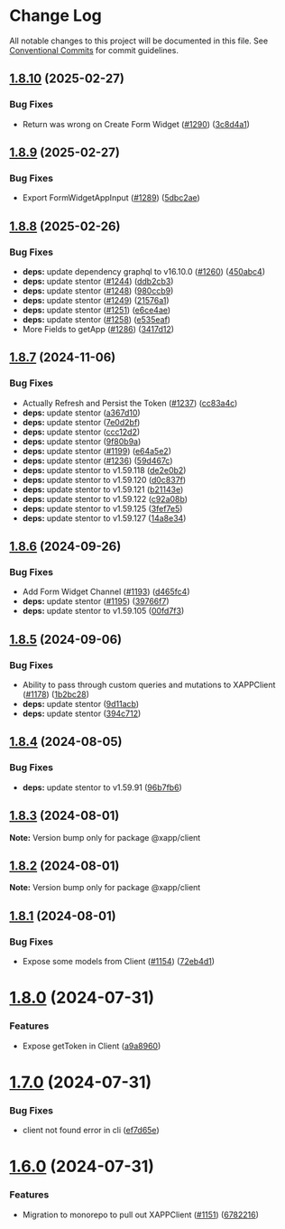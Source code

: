 # Change Log

All notable changes to this project will be documented in this file.
See [Conventional Commits](https://conventionalcommits.org) for commit guidelines.

## [1.8.10](https://github.com/xapp-ai/xapp-cli/compare/v1.8.9...v1.8.10) (2025-02-27)


### Bug Fixes

* Return was wrong on Create Form Widget ([#1290](https://github.com/xapp-ai/xapp-cli/issues/1290)) ([3c8d4a1](https://github.com/xapp-ai/xapp-cli/commit/3c8d4a1e4d72acec3ae62ac69b2ac3026d317c77))





## [1.8.9](https://github.com/xapp-ai/xapp-cli/compare/v1.8.8...v1.8.9) (2025-02-27)


### Bug Fixes

* Export FormWidgetAppInput ([#1289](https://github.com/xapp-ai/xapp-cli/issues/1289)) ([5dbc2ae](https://github.com/xapp-ai/xapp-cli/commit/5dbc2ae2d5a69b2ca6abcc960fc75f2135a083f6))





## [1.8.8](https://github.com/xapp-ai/xapp-cli/compare/v1.8.7...v1.8.8) (2025-02-26)


### Bug Fixes

* **deps:** update dependency graphql to v16.10.0 ([#1260](https://github.com/xapp-ai/xapp-cli/issues/1260)) ([450abc4](https://github.com/xapp-ai/xapp-cli/commit/450abc49acb112054a50be8f4e236a730b5a0c4a))
* **deps:** update stentor ([#1244](https://github.com/xapp-ai/xapp-cli/issues/1244)) ([ddb2cb3](https://github.com/xapp-ai/xapp-cli/commit/ddb2cb36bf1e01e1e49bb20df6df3598c2d12eea))
* **deps:** update stentor ([#1248](https://github.com/xapp-ai/xapp-cli/issues/1248)) ([980ccb9](https://github.com/xapp-ai/xapp-cli/commit/980ccb9b42cbfbaffacb0b1820004f7b87aafd1e))
* **deps:** update stentor ([#1249](https://github.com/xapp-ai/xapp-cli/issues/1249)) ([21576a1](https://github.com/xapp-ai/xapp-cli/commit/21576a1181b874d6fdf7bf12718e1a68416a996c))
* **deps:** update stentor ([#1251](https://github.com/xapp-ai/xapp-cli/issues/1251)) ([e6ce4ae](https://github.com/xapp-ai/xapp-cli/commit/e6ce4aec97aef761dc75cb842dcb096e4f3bc1b4))
* **deps:** update stentor ([#1258](https://github.com/xapp-ai/xapp-cli/issues/1258)) ([e535eaf](https://github.com/xapp-ai/xapp-cli/commit/e535eaf6372231f9760f65a1f9312ef246034e1c))
* More Fields to getApp ([#1286](https://github.com/xapp-ai/xapp-cli/issues/1286)) ([3417d12](https://github.com/xapp-ai/xapp-cli/commit/3417d12cc3bf7834f48b3e5675022052d5bf27d1))





## [1.8.7](https://github.com/xapp-ai/xapp-cli/compare/v1.8.6...v1.8.7) (2024-11-06)


### Bug Fixes

* Actually Refresh and Persist the Token ([#1237](https://github.com/xapp-ai/xapp-cli/issues/1237)) ([cc83a4c](https://github.com/xapp-ai/xapp-cli/commit/cc83a4ccb832518c269e726056ff456690bde951))
* **deps:** update stentor ([a367d10](https://github.com/xapp-ai/xapp-cli/commit/a367d1089b401ad557252e768adab7716560c89e))
* **deps:** update stentor ([7e0d2bf](https://github.com/xapp-ai/xapp-cli/commit/7e0d2bf8bb91a355f04ec1477329f5262faa3498))
* **deps:** update stentor ([ccc12d2](https://github.com/xapp-ai/xapp-cli/commit/ccc12d2773a1307a7709cbfd26c4e30e02841933))
* **deps:** update stentor ([9f80b9a](https://github.com/xapp-ai/xapp-cli/commit/9f80b9a84490c8583079bee4c22014e57a880111))
* **deps:** update stentor ([#1199](https://github.com/xapp-ai/xapp-cli/issues/1199)) ([e64a5e2](https://github.com/xapp-ai/xapp-cli/commit/e64a5e229a1c0e36fff42bedba5d25726e188070))
* **deps:** update stentor ([#1236](https://github.com/xapp-ai/xapp-cli/issues/1236)) ([59d467c](https://github.com/xapp-ai/xapp-cli/commit/59d467c0fba88b57faf1c08e0a1c6a23595e9a8d))
* **deps:** update stentor to v1.59.118 ([de2e0b2](https://github.com/xapp-ai/xapp-cli/commit/de2e0b243317f7b082eb80173986dc8a8394be32))
* **deps:** update stentor to v1.59.120 ([d0c837f](https://github.com/xapp-ai/xapp-cli/commit/d0c837f61a4504732adc76ba90bc1c5d57dd0505))
* **deps:** update stentor to v1.59.121 ([b21143e](https://github.com/xapp-ai/xapp-cli/commit/b21143e61b6740a06607b01c76efe6be7d41fb6d))
* **deps:** update stentor to v1.59.122 ([c92a08b](https://github.com/xapp-ai/xapp-cli/commit/c92a08bcca1161b9c8c99aea252a0d41c8824f2d))
* **deps:** update stentor to v1.59.125 ([3fef7e5](https://github.com/xapp-ai/xapp-cli/commit/3fef7e5b8651dcf0b4936b42210d416f5fa392b7))
* **deps:** update stentor to v1.59.127 ([14a8e34](https://github.com/xapp-ai/xapp-cli/commit/14a8e347d17529ac474483187291a51fbaa123c1))





## [1.8.6](https://github.com/xapp-ai/xapp-cli/compare/v1.8.5...v1.8.6) (2024-09-26)


### Bug Fixes

* Add Form Widget Channel ([#1193](https://github.com/xapp-ai/xapp-cli/issues/1193)) ([d465fc4](https://github.com/xapp-ai/xapp-cli/commit/d465fc413105add8345d5e7fbad8961c234001e4))
* **deps:** update stentor ([#1195](https://github.com/xapp-ai/xapp-cli/issues/1195)) ([39766f7](https://github.com/xapp-ai/xapp-cli/commit/39766f77072418ce73d637e7247a0b6d5d0c1bc0))
* **deps:** update stentor to v1.59.105 ([00fd7f3](https://github.com/xapp-ai/xapp-cli/commit/00fd7f3a8d606687e3078dd2fcc73abf837de87f))





## [1.8.5](https://github.com/xapp-ai/xapp-cli/compare/v1.8.4...v1.8.5) (2024-09-06)


### Bug Fixes

* Ability to pass through custom queries and mutations to XAPPClient ([#1178](https://github.com/xapp-ai/xapp-cli/issues/1178)) ([1b2bc28](https://github.com/xapp-ai/xapp-cli/commit/1b2bc281e744ef72039e23dcc62651b5586e92aa))
* **deps:** update stentor ([9d11acb](https://github.com/xapp-ai/xapp-cli/commit/9d11acb5728a3cff6aba959feb680dce99701369))
* **deps:** update stentor ([394c712](https://github.com/xapp-ai/xapp-cli/commit/394c7122ffd2fd4602180ad5973d64cbf976741d))





## [1.8.4](https://github.com/xapp-ai/xapp-cli/compare/v1.8.3...v1.8.4) (2024-08-05)


### Bug Fixes

* **deps:** update stentor to v1.59.91 ([96b7fb6](https://github.com/xapp-ai/xapp-cli/commit/96b7fb633120756541c5e5a8a1becd93c179e6a2))





## [1.8.3](https://github.com/xapp-ai/xapp-cli/compare/v1.8.2...v1.8.3) (2024-08-01)

**Note:** Version bump only for package @xapp/client





## [1.8.2](https://github.com/xapp-ai/xapp-cli/compare/v1.8.1...v1.8.2) (2024-08-01)

**Note:** Version bump only for package @xapp/client





## [1.8.1](https://github.com/xapp-ai/xapp-cli/compare/v1.8.0...v1.8.1) (2024-08-01)


### Bug Fixes

* Expose some models from Client ([#1154](https://github.com/xapp-ai/xapp-cli/issues/1154)) ([72eb4d1](https://github.com/xapp-ai/xapp-cli/commit/72eb4d1a33f5f73b5f3ff5ea446a36a7cd726b65))





# [1.8.0](https://github.com/xapp-ai/xapp-cli/compare/v1.7.0...v1.8.0) (2024-07-31)


### Features

* Expose getToken in Client ([a9a8960](https://github.com/xapp-ai/xapp-cli/commit/a9a89600789e5987396ae19e5be8df0cf115a57c))





# [1.7.0](https://github.com/xapp-ai/xapp-cli/compare/v1.6.0...v1.7.0) (2024-07-31)


### Bug Fixes

* client not found error in cli ([ef7d65e](https://github.com/xapp-ai/xapp-cli/commit/ef7d65ec6d759891b2381fefd74dbfe3aa1bcb5b))





# [1.6.0](https://github.com/xapp-ai/xapp-cli/compare/v1.5.228...v1.6.0) (2024-07-31)


### Features

* Migration to monorepo to pull out XAPPClient ([#1151](https://github.com/xapp-ai/xapp-cli/issues/1151)) ([6782216](https://github.com/xapp-ai/xapp-cli/commit/67822161aaa56bbda5b263bb55ccc516dc66c983))
